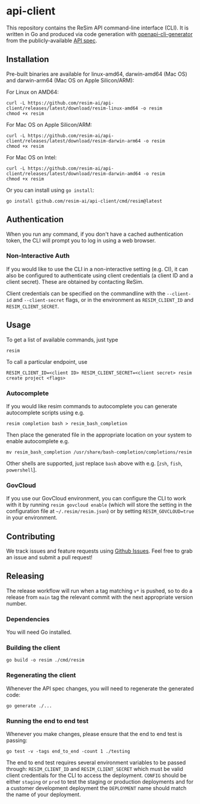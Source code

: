 # api-client
This repository contains the ReSim API command-line interface (CLI).  It is written in Go and produced via code generation with [openapi-cli-generator](https://github.com/danielgtaylor/openapi-cli-generator) from the publicly-available [API spec](https://api.resim.ai).

## Installation

Pre-built binaries are available for linux-amd64, darwin-amd64 (Mac OS) and darwin-arm64 (Mac OS on Apple Silicon/ARM):

For Linux on AMD64:

    curl -L https://github.com/resim-ai/api-client/releases/latest/download/resim-linux-amd64 -o resim
    chmod +x resim

For Mac OS on Apple Silicon/ARM:

    curl -L https://github.com/resim-ai/api-client/releases/latest/download/resim-darwin-arm64 -o resim
    chmod +x resim
    
For Mac OS on Intel:

    curl -L https://github.com/resim-ai/api-client/releases/latest/download/resim-darwin-amd64 -o resim
    chmod +x resim

Or you can install using `go install`:

    go install github.com/resim-ai/api-client/cmd/resim@latest

## Authentication

When you run any command, if you don't have a cached authentication token, the CLI will prompt you to log in using a web browser.

### Non-Interactive Auth

If you would like to use the CLI in a non-interactive setting (e.g. CI), it can also be configured to authenticate using client credentials (a client ID and a client secret). These are obtained by contacting ReSim.  

Client credentials can be specified on the commandline with the `--client-id` and `--client-secret` flags, or in the environment as
`RESIM_CLIENT_ID` and `RESIM_CLIENT_SECRET`.

## Usage

To get a list of available commands, just type

    resim

To call a particular endpoint, use

    RESIM_CLIENT_ID=<client ID> RESIM_CLIENT_SECRET=<client secret> resim create project <flags> 

### Autocomplete

If you would like resim commands to autocomplete you can generate autocomplete scripts using e.g.

    resim completion bash > resim_bash_completion

Then place the generated file in the appropriate location on your system to enable autocomplete e.g.

    mv resim_bash_completion /usr/share/bash-completion/completions/resim

Other shells are supported, just replace `bash` above with e.g. [`zsh`, `fish`, `powershell`].

### GovCloud

If you use our GovCloud environment, you can configure the CLI to work with it by running `resim govcloud enable` (which will store the setting in the configuration file at `~/.resim/resim.json`) or by setting `RESIM_GOVCLOUD=true` in your environment.

## Contributing

We track issues and feature requests using [Github Issues](https://github.com/resim-ai/api-client/issues).  Feel free to grab an issue and submit a pull request!

## Releasing

The release workflow will run when a tag matching `v*` is pushed, so to do a release from `main` tag the relevant commit with the next appropriate version number.

### Dependencies

You will need Go installed.

### Building the client

    go build -o resim ./cmd/resim

### Regenerating the client

Whenever the API spec changes, you will need to regenerate the generated code:

    go generate ./...

### Running the end to end test

Whenever you make changes, please ensure that the end to end test is passing:

    go test -v -tags end_to_end -count 1 ./testing

The end to end test requires several environment variables to be passed through: `RESIM_CLIENT_ID` and `RESIM_CLIENT_SECRET` 
which must be valid client credentials for the CLI to access the deployment. `CONFIG` should be either `staging` or `prod` to
test the staging or production deployments and for a customer development deployment the `DEPLOYMENT` name should match
the name of your deployment.